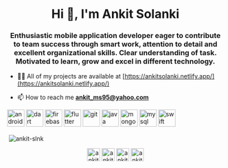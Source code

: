 <h1 align="center">Hi 👋, I'm Ankit Solanki</h1>
<h3 align="center">Enthusiastic mobile application developer eager to contribute to team success through smart work, attention to detail and excellent organizational skills. Clear understanding of task. Motivated to learn, grow and excel in different technology.</h3>

- 👨‍💻 All of my projects are available at [https://ankitsolanki.netlify.app/](https://ankitsolanki.netlify.app/)

- 📫 How to reach me **ankit_ms95@yahoo.com**

<p align="left"><img src="https://devicons.github.io/devicon/devicon.git/icons/android/android-original-wordmark.svg" alt="android" width="40" height="40"/> <img src="https://www.vectorlogo.zone/logos/dartlang/dartlang-icon.svg" alt="dart" width="40" height="40"/> <img src="https://www.vectorlogo.zone/logos/firebase/firebase-icon.svg" alt="firebase" width="40" height="40"/> <img src="https://www.vectorlogo.zone/logos/flutterio/flutterio-icon.svg" alt="flutter" width="40" height="40"/> <img src="https://www.vectorlogo.zone/logos/git-scm/git-scm-icon.svg" alt="git" width="40" height="40"/> <img src="https://devicons.github.io/devicon/devicon.git/icons/java/java-original-wordmark.svg" alt="java" width="40" height="40"/> <img src="https://devicons.github.io/devicon/devicon.git/icons/mongodb/mongodb-original-wordmark.svg" alt="mongodb" width="40" height="40"/> <img src="https://devicons.github.io/devicon/devicon.git/icons/mysql/mysql-original-wordmark.svg" alt="mysql" width="40" height="40"/> <img src="https://devicons.github.io/devicon/devicon.git/icons/swift/swift-original-wordmark.svg" alt="swift" width="40" height="40"/></p><p>&nbsp;<img align="center" src="https://github-readme-stats.vercel.app/api?username=ankit-slnk&show_icons=true" alt="ankit-slnk" /></p>

<p align="center">
<a href="https://twitter.com/ankitslnk3112" target="blank"><img align="center" src="https://cdn.jsdelivr.net/npm/simple-icons@3.0.1/icons/twitter.svg" alt="ankitslnk3112" height="30" width="30" /></a>
<a href="https://linkedin.com/in/ankit-solanki-2a96501b4" target="blank"><img align="center" src="https://cdn.jsdelivr.net/npm/simple-icons@3.0.1/icons/linkedin.svg" alt="ankit-solanki-2a96501b4" height="30" width="30" /></a>
<a href="https://fb.com/ankit.solanki.520562" target="blank"><img align="center" src="https://cdn.jsdelivr.net/npm/simple-icons@3.0.1/icons/facebook.svg" alt="ankit.solanki.520562" height="30" width="30" /></a>
<a href="https://instagram.com/ankit__slnk" target="blank"><img align="center" src="https://cdn.jsdelivr.net/npm/simple-icons@3.0.1/icons/instagram.svg" alt="ankit__slnk" height="30" width="30" /></a>
</p>